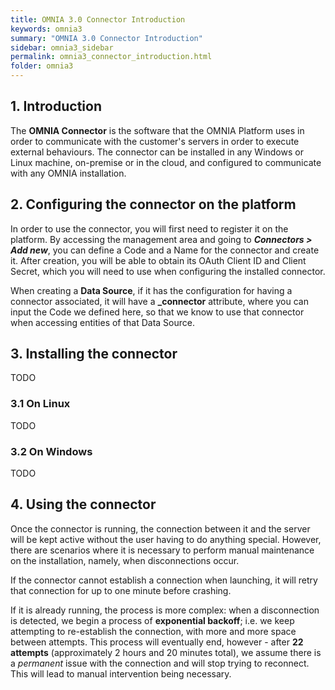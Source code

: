 ```yaml
---
title: OMNIA 3.0 Connector Introduction
keywords: omnia3
summary: "OMNIA 3.0 Connector Introduction"
sidebar: omnia3_sidebar
permalink: omnia3_connector_introduction.html
folder: omnia3
---
```



## 1. Introduction

The **OMNIA Connector** is the software that the OMNIA Platform uses in order to communicate with the customer's servers in order to execute external behaviours. The connector can be installed in any Windows or Linux machine, on-premise or in the cloud, and configured to communicate with any OMNIA installation.

## 2. Configuring the connector on the platform

In order to use the connector, you will first need to register it on the platform. By accessing the management area and going to ***Connectors > Add new***, you can define a Code and a Name for the connector and create it. After creation, you will be able to obtain its OAuth Client ID and Client Secret, which you will need to use when configuring the installed connector.

When creating a **Data Source**, if it has the configuration for having a connector associated, it will have a **_connector** attribute, where you can input the Code we defined here, so that we know to use that connector when accessing entities of that Data Source.

## 3. Installing the connector

TODO

### 3.1 On Linux

TODO

### 3.2 On Windows

TODO

## 4. Using the connector

Once the connector is running, the connection between it and the server will be kept active without the user having to do anything special. However, there are scenarios where it is necessary to perform manual maintenance on the installation, namely, when disconnections occur.

If the connector cannot establish a connection when launching, it will retry that connection for up to one minute before crashing. 

If it is already running, the process is more complex: when a disconnection is detected, we begin a process of **exponential backoff**; i.e. we keep attempting to re-establish the connection, with more and more space between attempts. This process will eventually end, however - after **22 attempts** (approximately 2 hours and 20 minutes total), we assume there is a _permanent_ issue with the connection and will stop trying to reconnect. This will lead to manual intervention being necessary.